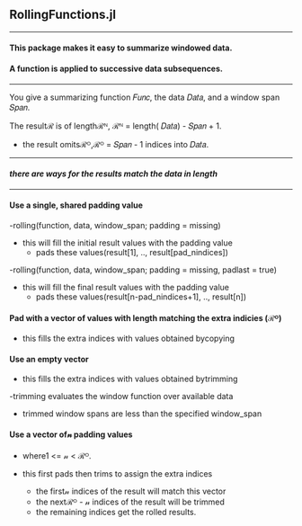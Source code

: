 ## RollingFunctions.jl

----

#### This package makes it easy to summarize windowed data.

#### A function is applied to successive data subsequences.

----

You give a summarizing function 𝐹𝑢𝑛𝑐, the data 𝐷𝑎𝑡𝑎, and a window span 𝑆𝑝𝑎𝑛.  

The resultℛ is of lengthℛᴺ, ℛᴺ = length( 𝐷𝑎𝑡𝑎) - 𝑆𝑝𝑎𝑛 + 1.
- the result omitsℛᴼ,ℛᴼ = 𝑆𝑝𝑎𝑛 - 1 indices into 𝐷𝑎𝑡𝑎.

----

#### _there are ways for the results match the data in length_

----

#### Use a single, shared padding value

-rolling(function, data, window_span; padding = missing)
- this will fill the initial result values with the padding value
  - pads these values(result[1], .., result[pad_nindices])

-rolling(function, data, window_span; padding = missing, padlast = true)
- this will fill the final result values with the padding value
  - pads these values(result[n-pad_nindices+1], .., result[n])

#### Pad with a vector of values with length matching the extra indicies (ℛᴼ)

- this fills the extra indices with values obtained bycopying

#### Use an empty vector

- this fills the extra indices with values obtained bytrimming

-trimming evaluates the window function over available data
  - trimmed window spans are less than the specified window_span

#### Use a vector of𝓃 padding values

- where1 <= 𝓃 < ℛᴼ.

- this first pads then trims to assign the extra indices
  - the first𝓃 indices of the result will match this vector
  - the nextℛᴼ - 𝓃 indices of the result will be trimmed
  - the remaining indices get the rolled results.

